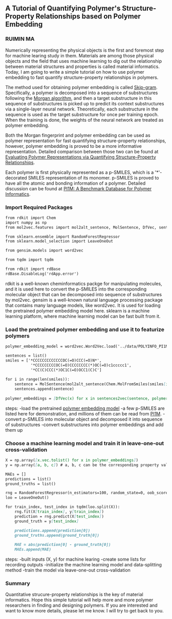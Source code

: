 ## A Tutorial of Quantifying Polymer's Structure-Property Relationships based on Polymer Embedding

### RUIMIN MA

Numerically representing the physical objects is the first and foremost step for machine learing study in them. Materials are among those physical objects and the field that uses machine learning to dig out the relationship between material structures and properties is called material informatics. Today, I am going to write a simple tutorial on how to use polymer embedding to fast quantify structure-property relationships in polymers. 

The method used for obtaining polymer embedding is called [Skip-gram](https://towardsdatascience.com/skip-gram-nlp-context-words-prediction-algorithm-5bbf34f84e0c). Specifically, a polymer is decomposed into a sequence of substructures following the [Morgan algorithm](https://pubs.acs.org/doi/abs/10.1021/ci100050t), and then a target substructure in this sequence of substructures is picked up to predict its context substructures via a single-layer neural network. Theoretically, each substructure in the sequence is used as the target substructure for once per training epoch. When the training is done, the weights of the neural network are treated as polymer embedding.

Both the Morgan fingerprint and polymer embedding can be used as polymer representation for fast quantifying structure-property relationships, however, polymer embedding is proved to be a more informative representation. Detailed comparison between those two can be found at [Evaluating Polymer Representations via Quantifying Structure–Property Relationships](https://pubs.acs.org/doi/abs/10.1021/acs.jcim.9b00358).

Each polymer is first physically represented as a p-SMILES, which is a '*'-decorated SMILES representation of its monomer. p-SMILES is proved to have all the atomic and bonding information of a polymer. Detailed discussion can be found at [PI1M: A Benchmark Database for Polymer Informatics](https://pubs.acs.org/doi/abs/10.1021/acs.jcim.0c00726).

### Import Required Packages
```markdown
from rdkit import Chem
import numpy as np 
from mol2vec.features import mol2alt_sentence, MolSentence, DfVec, sentences2vec 

from sklearn.ensemble import RandomForestRegressor
from sklearn.model_selection import LeaveOneOut

from gensim.models import word2vec

from tqdm import tqdm

from rdkit import rdBase
rdBase.DisableLog('rdApp.error')
```

rdkit is a well-known cheminformatics packge for manipulating molecules, and it is used here to convert the p-SMILES into the corresponding molecular object that can be decomposed into sequence of substructures by mol2vec. gensim is a well-known natural language processing package that contains many language models, like word2vec. It is used for loading the pretrained polymer embedding model here. sklearn is a machine learning platform, where machine learning model can be fast built from it.

### Load the pretrained polymer embedding and use it to featurize polymers

```markdown
polymer_embedding_model = word2vec.Word2Vec.load('../data/POLYINFO_PI1M.pkl')

sentences = list()
smiles = ['*CCCCCCCCCCCCCOC(=O)CCC(=O)N*', 
           '*CCCCCCCCCOC(=O)CCCCCCCC(*)OC(=O)c1ccccc1',
           '*CC(C)CCC(*)OC1C(=O)OCC1(C)C']
           
for i in range(len(smiles)):
    sentence = MolSentence(mol2alt_sentence(Chem.MolFromSmiles(smiles[i], 1))
    sentences.append(sentence)
    
polymer_embeddings = [DfVec(x) for x in sentences2vec(sentence, polymer_embedding_model, unseen='UNK')]
```
steps:
           -load the pretrained [polymer embedding model](https://drive.google.com/file/d/1_lfHWOLcV3VX37wN7kuBDFTAn6EYPQeD/view?usp=sharing)
           -a few p-SMILES are listed here for demonstration, and millions of them can be read from [PI1M](https://github.com/RUIMINMA1996/PI1M).
           -convert p-SMILES into molecular object and decomposed it into sequence of substructures
           -convert substructures into polymer embeddings and add them up

### Choose a machine learning model and train it in leave-one-out cross-validation
```markdown
X = np.array([x.vec.tolist() for x in polymer_embeddings])
y = np.array([a, b, c]) # a, b, c can be the corresponding property values

MAEs = []
predictions = list()
ground_truths = list()

rng = RandomForestRegressor(n_estimators=100, random_state=0, oob_score=False, n_jobs=-1)
loo = LeaveOneOut()

for train_index, test_index in tqdm(loo.split(X)):
    rng.fit(X[train_index], y[train_index])
    prediction = rng.predict(X[test_index])
    ground_truth = y[test_index]

    predictions.append(prediction[0])
    ground_truths.append(ground_truth[0])
    
    MAE = abs(prediction[0] - ground_truth[0])
    MAEs.append(MAE)
```
steps:
           -built inputs (X, y) for machine learing
           -create some lists for recording outputs
           -initialize the machine learning model and data-splitting method
           -train the model via leave-one-out cross-validation

### Summary
Quantitative strucure-property relationships is the key of material informatics. Hope this simple tutorial will help more and more polymer researchers in finding and designing polymers. If you are interested and want to know more details, please let me know. I will try to get back to you.


